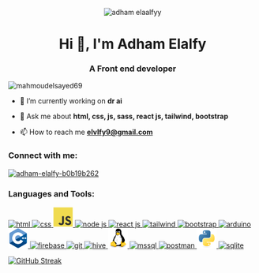 <p align="center">
  <img src="https://github.com/user-attachments/assets/d34280e4-6409-4c88-8ed9-1714d6e38e19"  alt="adham elaalfyy"/>
</p>



<h1 align="center">Hi 👋, I'm Adham Elalfy</h1>
<h3 align="center">A Front end developer</h3>

<p align="left"> 
  <img src="https://komarev.com/ghpvc/?username=mahmoudelsayed69&label=Profile%20views&color=0e75b6&style=flat" alt="mahmoudelsayed69" />
</p>

- 🌱 I’m currently working on **dr ai**

- 💬 Ask me about **html, css, js, sass, react js, tailwind, bootstrap**

- 📫 How to reach me **elvlfy9@gmail.com**

<h3 align="left">Connect with me:</h3>
<p align="left">
  <a href="https://www.linkedin.com/in/adham-elalfy-5323332b7/" target="blank">
    <img align="center" src="https://raw.githubusercontent.com/rahuldkjain/github-profile-readme-generator/master/src/images/icons/Social/linked-in-alt.svg" alt="adham-elalfy-b0b19b262" height="30" width="40" />
  </a>
</p>

<h3 align="left">Languages and Tools:</h3>
<p align="left"> 
  <a href="https://html.com/" target="_blank" rel="noreferrer">
    <img src="https://upload.wikimedia.org/wikipedia/commons/thumb/6/61/HTML5_logo_and_wordmark.svg/1024px-HTML5_logo_and_wordmark.svg.png" alt="html" width="40" height="40"/>  
  </a> 
  <a href="https://w3schools.com/css/" target="_blank" rel="noreferrer">
    <img src="https://1000logos.net/wp-content/uploads/2020/09/CSS-Logo.png" alt="css" width="40" height="40"/>  
  </a>
  <a href="https://developer.mozilla.org/en-US/docs/Web/JavaScript" target="_blank" rel="noreferrer"> 
    <img src="https://raw.githubusercontent.com/devicons/devicon/master/icons/javascript/javascript-original.svg" alt="javascript" width="40" height="40"/> 
  </a>
  <a href="https://nodejs.org/en" target="_blank" rel="noreferrer"> 
    <img src="https://www.svgrepo.com/show/303360/nodejs-logo.svg" alt="node js" width="40" height="40"/> 
  </a>
  <a href="https://react.dev/" target="_blank" rel="noreferrer"> 
    <img src="https://quintagroup.com/cms/js/js-image/react.js-logo.png/@@images/a9bf22bd-373a-4fae-a900-c22fd12c87c7.png" alt="react js" width="40" height="40"/> 
  </a>
  <a href="https://tailwindcss.com/" target="_blank" rel="noreferrer"> 
    <img src="https://upload.wikimedia.org/wikipedia/commons/thumb/d/d5/Tailwind_CSS_Logo.svg/1024px-Tailwind_CSS_Logo.svg.png" alt="tailwind" width="40" height="40"/> 
  </a> 
  <a href="https://getbootstrap.com/" target="_blank" rel="noreferrer"> 
    <img src="https://upload.wikimedia.org/wikipedia/commons/thumb/b/b2/Bootstrap_logo.svg/2560px-Bootstrap_logo.svg.png" alt="bootstrap" width="40" height="40"/> 
  </a>
  <a href="https://www.arduino.cc/" target="_blank" rel="noreferrer"> 
    <img src="https://cdn.worldvectorlogo.com/logos/arduino-1.svg" alt="arduino" width="40" height="40"/> 
  </a> 
  <a href="https://www.cprogramming.com/" target="_blank" rel="noreferrer"> 
  </a> 
  <a href="https://www.w3schools.com/cpp/" target="_blank" rel="noreferrer"> 
    <img src="https://raw.githubusercontent.com/devicons/devicon/master/icons/cplusplus/cplusplus-original.svg" alt="cplusplus" width="40" height="40"/> 
  </a>  
  <a href="https://firebase.google.com/" target="_blank" rel="noreferrer"> 
    <img src="https://www.vectorlogo.zone/logos/firebase/firebase-icon.svg" alt="firebase" width="40" height="40"/> 
  </a>   
  <a href="https://git-scm.com/" target="_blank" rel="noreferrer"> 
    <img src="https://www.vectorlogo.zone/logos/git-scm/git-scm-icon.svg" alt="git" width="40" height="40"/> 
  </a> 
  <a href="https://hive.apache.org/" target="_blank" rel="noreferrer"> 
    <img src="https://www.vectorlogo.zone/logos/apache_hive/apache_hive-icon.svg" alt="hive" width="40" height="40"/> 
  </a>  
  <a href="https://www.linux.org/" target="_blank" rel="noreferrer"> 
    <img src="https://raw.githubusercontent.com/devicons/devicon/master/icons/linux/linux-original.svg" alt="linux" width="40" height="40"/> 
  </a> 
  <a href="https://www.microsoft.com/en-us/sql-server" target="_blank" rel="noreferrer"> 
    <img src="https://www.svgrepo.com/show/303229/microsoft-sql-server-logo.svg" alt="mssql" width="40" height="40"/> 
  </a> 
  <a href="https://postman.com" target="_blank" rel="noreferrer"> 
    <img src="https://www.vectorlogo.zone/logos/getpostman/getpostman-icon.svg" alt="postman" width="40" height="40"/> 
  </a> 
  <a href="https://www.python.org" target="_blank" rel="noreferrer"> 
    <img src="https://raw.githubusercontent.com/devicons/devicon/master/icons/python/python-original.svg" alt="python" width="40" height="40"/> 
  </a> 
  <a href="https://www.sqlite.org/" target="_blank" rel="noreferrer"> 
    <img src="https://www.vectorlogo.zone/logos/sqlite/sqlite-icon.svg" alt="sqlite" width="40" height="40"/> 
  </a> 
</p>
<a href="https://git.io/streak-stats"><img src="https://streak-stats.demolab.com?user=adhamalfy&theme=dark" alt="GitHub Streak" /> <a/>
